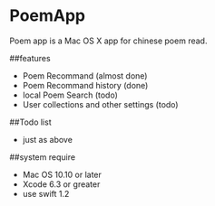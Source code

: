 # PoemApp
Poem app is a Mac OS X app for chinese poem read. 

##features
* Poem Recommand (almost done)
* Poem Recommand history (done)
* local Poem Search (todo)
* User collections and other settings (todo)

##Todo list
* just as above


##system require
* Mac OS 10.10 or later
* Xcode 6.3 or greater
* use swift 1.2 



